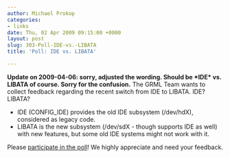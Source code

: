 ```yaml
---
author: Michael Prokop
categories:
- links
date: Thu, 02 Apr 2009 09:15:00 +0000
layout: post
slug: 303-Poll-IDE-vs.-LIBATA
title: 'Poll: IDE vs. LIBATA'

---
```

**Update on 2009\-04\-06: sorry, adjusted the wording. Should be \*IDE\* vs. LIBATA of course. Sorry for the confusion.**
The GRML Team wants to collect feedback regarding the recent switch from IDE to LIBATA. IDE? LIBATA?
* IDE (CONFIG\_IDE) provides the old IDE subsystem (/dev/hdX), considered as legacy code.
* LIBATA is the new subsystem (/dev/sdX \- though supports IDE as well) with new features, but some old IDE systems might not work with it.

Please [participate in the poll](http://doodle.com/vr75tpe4a2p6mwvt)! We highly appreciate and need your feedback.